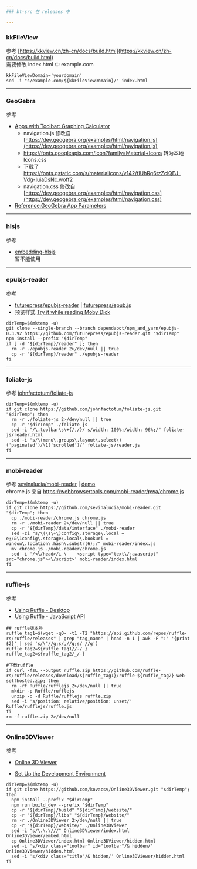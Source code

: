 ```yaml
---
### bt-src 在 releases 中

---
```

### kkFileView
参考 [https://kkview.cn/zh-cn/docs/build.html](https://kkview.cn/zh-cn/docs/build.html)  
需要修改 index.html 中 example.com
```
kkFileViewDomain='yourdomain'
sed -i "s/example.com/${kkFileViewDomain}/" index.html
```

---
### GeoGebra
参考 
+ [Apps with Toolbar: Graphing Calculator](https://dev.geogebra.org/examples/html/example-graphing.html)
  + navigation.js 修改自 [https://dev.geogebra.org/examples/html/navigation.js](https://dev.geogebra.org/examples/html/navigation.js)
   + https://fonts.googleapis.com/icon?family=Material+Icons 转为本地 Icons.css
   + 下载了 https://fonts.gstatic.com/s/materialicons/v142/flUhRq6tzZclQEJ-Vdg-IuiaDsNc.woff2
  + navigation.css 修改自 [https://dev.geogebra.org/examples/html/navigation.css](https://dev.geogebra.org/examples/html/navigation.css)
+ [Reference:GeoGebra App Parameters](https://wiki.geogebra.org/en/Reference:GeoGebra_App_Parameters)

---
### hlsjs
参考
 + [embedding-hlsjs](https://github.com/video-dev/hls.js?tab=readme-ov-file#embedding-hlsjs)  
暂不能使用

---
### epubjs-reader
参考
+ [futurepress/epubjs-reader](https://github.com/futurepress/epubjs-reader)   |   [futurepress/epub.js](https://github.com/futurepress/epub.js)
+ 预览样式 [Try it while reading Moby Dick](https://futurepress.github.io/epubjs-reader/)
```
dirTemp=$(mktemp -u)
git clone --single-branch --branch dependabot/npm_and_yarn/epubjs-0.3.92 https://github.com/futurepress/epubjs-reader.git "$dirTemp"
npm install --prefix "$dirTemp"
if [ -d "${dirTemp}/reader" ]; then
  rm -r ./epubjs-reader 2>/dev/null || true
  cp -r "${dirTemp}/reader" ./epubjs-reader
fi
```

---
### foliate-js
参考 [johnfactotum/foliate-js](https://github.com/johnfactotum/foliate-js)
```
dirTemp=$(mktemp -u)
if git clone https://github.com/johnfactotum/foliate-js.git "$dirTemp"; then
  rm -r ./foliate-js 2>/dev/null || true
  cp -r "$dirTemp" ./foliate-js
  sed -i "/\.toolbar\s\+{/,/}/ s/width: 100%;/width: 96%;/" foliate-js/reader.html
  sed -i "s/\(menu\.groups\.layout\.select\)('paginated')/\1('scrolled')/" foliate-js/reader.js
fi
```

---
### mobi-reader
参考 [sevinalucia/mobi-reader](https://github.com/sevinalucia/mobi-reader)  |  [demo](https://webbrowsertools.com/mobi-reader/pwa/build/index.html)  
chrome.js 来自 https://webbrowsertools.com/mobi-reader/pwa/chrome.js
```
dirTemp=$(mktemp -u)
if git clone https://github.com/sevinalucia/mobi-reader.git "$dirTemp"; then
  cp ./mobi-reader/chrome.js chrome.js
  rm -r ./mobi-reader 2>/dev/null || true
  cp -r "${dirTemp}/data/interface" ./mobi-reader
  sed -zi "s/\(\s\+\)config\.storage\.local = e;/&\1config\.storage\.local\.bookurl = window\.location\.hash\.substr(6);/" mobi-reader/index.js
  mv chrome.js ./mobi-reader/chrome.js
  sed -i '/<\/head>/i \    <script type="text\/javascript" src="chrome.js"><\/script>' mobi-reader/index.html
fi
```

---
### ruffle-js
参考
 + [Using Ruffle - Desktop](https://github.com/ruffle-rs/ruffle/wiki/Using-Ruffle#desktop)
 + [Using Ruffle - JavaScript API](https://github.com/ruffle-rs/ruffle/wiki/Using-Ruffle#javascript-api)
```
## ruffle版本号
ruffle_tag1=$(wget -qO- -t1 -T2 "https://api.github.com/repos/ruffle-rs/ruffle/releases" | grep "tag_name" | head -n 1 | awk -F ":" '{print $2}' | sed 's/\"//g;s/,//g;s/ //g')
ruffle_tag2=${ruffle_tag1//-/_}
ruffle_tag2=${ruffle_tag2/_/-}

#下载ruffle
if curl -fsL --output ruffle.zip https://github.com/ruffle-rs/ruffle/releases/download/${ruffle_tag1}/ruffle-${ruffle_tag2}-web-selfhosted.zip; then
  rm -rf Ruffle/rufflejs 2>/dev/null || true
  mkdir -p Ruffle/rufflejs
  unzip -o -d Ruffle/rufflejs ruffle.zip
  sed -i 's/position: relative/position: unset/' Ruffle/rufflejs/ruffle.js
fi
rm -f ruffle.zip 2>/dev/null
```
  
---
### Online3DViewer
参考
 + [Online 3D Viewer](https://3dviewer.net/)

 + [Set Up the Development Environment](https://github.com/kovacsv/Online3DViewer/wiki/Architectural-Documentation)
```
dirTemp=$(mktemp -u)
if git clone https://github.com/kovacsv/Online3DViewer.git "$dirTemp"; then
  npm install --prefix "$dirTemp"
  npm run build_dev --prefix "$dirTemp"
  cp -r "${dirTemp}/build" "${dirTemp}/website/"
  cp -r "${dirTemp}/libs" "${dirTemp}/website/"
  rm -r ./Online3DViewer 2>/dev/null || true
  cp -r "${dirTemp}/website/" ./Online3DViewer
  sed -i "s/\.\.\///" Online3DViewer/index.html Online3DViewer/embed.html
  cp Online3DViewer/index.html Online3DViewer/hidden.html
  sed -i 's/<div class="toolbar" id="toolbar"/& hidden/' Online3DViewer/hidden.html
  sed -i 's/<div class="title"/& hidden/' Online3DViewer/hidden.html
fi
```

